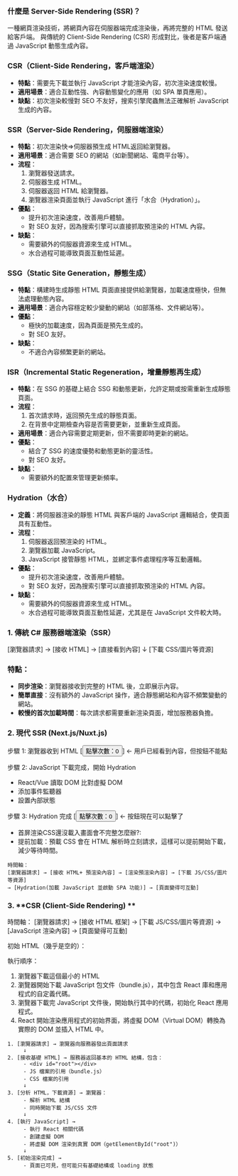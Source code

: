 ### 什麼是 Server-Side Rendering (SSR)？
一種網頁渲染技術，將網頁內容在伺服器端完成渲染後，再將完整的 HTML 發送給客戶端。
與傳統的 Client-Side Rendering (CSR) 形成對比，後者是客戶端通過 JavaScript 動態生成內容。

### **CSR（Client-Side Rendering，客戶端渲染）**
- **特點**：需要先下載並執行 JavaScript 才能渲染內容，初次渲染速度較慢。
- **適用場景**：適合互動性強、內容動態變化的應用（如 SPA 單頁應用）。
- **缺點**：初次渲染較慢對 SEO 不友好，搜索引擎爬蟲無法正確解析 JavaScript 生成的內容。

### **SSR（Server-Side Rendering，伺服器端渲染）**
- **特點**：初次渲染快=>伺服器預生成 HTML返回給瀏覽器。
- **適用場景**：適合需要 SEO 的網站（如新聞網站、電商平台等）。
- **流程**：
  1. 瀏覽器發送請求。
  2. 伺服器生成 HTML。
  3. 伺服器返回 HTML 給瀏覽器。
  4. 瀏覽器渲染頁面並執行 JavaScript 進行「水合（Hydration）」。
- **優點**：
  - 提升初次渲染速度，改善用戶體驗。
  - 對 SEO 友好，因為搜索引擎可以直接抓取預渲染的 HTML 內容。
- **缺點**：
  - 需要額外的伺服器資源來生成 HTML。
  - 水合過程可能導致頁面互動性延遲。

### **SSG（Static Site Generation，靜態生成）**
- **特點**：構建時生成靜態 HTML 頁面直接提供給瀏覽器，加載速度極快，但無法處理動態內容。
- **適用場景**：適合內容穩定較少變動的網站（如部落格、文件網站等）。
- **優點**：
  - 極快的加載速度，因為頁面是預先生成的。
  - 對 SEO 友好。
- **缺點**：
  - 不適合內容頻繁更新的網站。

### **ISR（Incremental Static Regeneration，增量靜態再生成）**
- **特點**：在 SSG 的基礎上結合 SSG 和動態更新，允許定期或按需重新生成靜態頁面。
- **流程**：
  1. 首次請求時，返回預先生成的靜態頁面。
  2. 在背景中定期檢查內容是否需要更新，並重新生成頁面。
- **適用場景**：適合內容需要定期更新，但不需要即時更新的網站。
- **優點**：
  - 結合了 SSG 的速度優勢和動態更新的靈活性。
  - 對 SEO 友好。
- **缺點**：
  - 需要額外的配置來管理更新頻率。

### **Hydration（水合）**
- **定義**：將伺服器渲染的靜態 HTML 與客戶端的 JavaScript 邏輯結合，使頁面具有互動性。
- **流程**：
  1. 伺服器返回預渲染的 HTML。
  2. 瀏覽器加載 JavaScript。
  3. JavaScript 接管靜態 HTML，並綁定事件處理程序等互動邏輯。
- **優點**：
  - 提升初次渲染速度，改善用戶體驗。
  - 對 SEO 友好，因為搜索引擎可以直接抓取預渲染的 HTML 內容。
- **缺點**：
  - 需要額外的伺服器資源來生成 HTML。
  - 水合過程可能導致頁面互動性延遲，尤其是在 JavaScript 文件較大時。

### 1. **傳統 C# 服務器端渲染（SSR）**

[瀏覽器請求] → [接收 HTML] → [直接看到內容] ↓ [下載 CSS/圖片等資源]

### 特點：
- **同步渲染**：瀏覽器接收到完整的 HTML 後，立即展示內容。
- **簡單直接**：沒有額外的 JavaScript 操作，適合靜態網站和內容不頻繁變動的網站。
- **較慢的首次加載時間**：每次請求都需要重新渲染頁面，增加服務器負擔。

### 2. **現代 SSR (Next.js/Nuxt.js)**
步驟 1: 瀏覽器收到 HTML
   [<button>點擊次數：0</button>]  <- 用戶已經看到內容，但按鈕不能點

步驟 2: JavaScript 下載完成，開始 Hydration
   - React/Vue 讀取 DOM 比對虛擬 DOM
   - 添加事件監聽器
   - 設置內部狀態

步驟 3: Hydration 完成
   [<button onClick={...}>點擊次數：0</button>]  <- 按鈕現在可以點擊了

* 首屏渲染CSS還沒載入畫面會不完整怎麼辦?:
* 提前加載：預載 CSS 會在 HTML 解析時立刻請求，這樣可以提前開始下載，減少等待時間。
<link rel="preload" href="styles.css" as="style">

```
時間軸：
[瀏覽器請求] → [接收 HTML+ 預渲染內容] → [渲染預渲染內容] → [下載 JS/CSS/圖片等資源] 
→ [Hydration(加載 JavaScript 並啟動 SPA 功能)] → [頁面變得可互動]
```

### 3. **CSR (Client-Side Rendering) **
時間軸：
[瀏覽器請求] → [接收 HTML 框架] → [下載 JS/CSS/圖片等資源] → [JavaScript 渲染內容] → [頁面變得可互動]

初始 HTML（幾乎是空的）：
<div id="root"></div>

執行順序：
1. 瀏覽器下載這個最小的 HTML
2. 瀏覽器開始下載 JavaScript 包文件（bundle.js），其中包含 React 庫和應用程式的自定義代碼。
3. 瀏覽器下載完 JavaScript 文件後，開始執行其中的代碼，初始化 React 應用程式。
4. React 開始渲染應用程式的初始界面，將虛擬 DOM（Virtual DOM）轉換為實際的 DOM 並插入 HTML 中。
```
1. [瀏覽器請求] → 瀏覽器向服務器發出頁面請求
     ↓
2. [接收基礎 HTML] → 服務器返回基本的 HTML 結構，包含：
     - <div id="root"></div>
     - JS 檔案的引用（bundle.js）
     - CSS 檔案的引用
     ↓
3. [分析 HTML，下載資源] → 瀏覽器：
     - 解析 HTML 結構
     - 同時開始下載 JS/CSS 文件
     ↓
4. [執行 JavaScript] → 
     - 執行 React 相關代碼
     - 創建虛擬 DOM
     - 將虛擬 DOM 渲染到真實 DOM（getElementById("root")）
     ↓
5. [初始渲染完成] → 
     - 頁面已可見，但可能只有基礎結構或 loading 狀態

